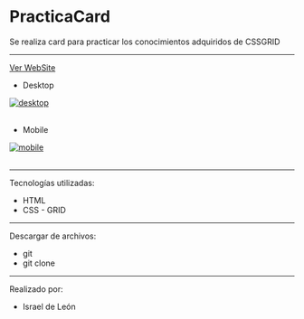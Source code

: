 # PracticaCard
Se realiza card para practicar los conocimientos adquiridos de CSSGRID

---
<a href="https://cardpractica.netlify.app/">Ver WebSite</a>

- Desktop


<a href="https://postimages.org/" target="_blank"><img src="https://i.postimg.cc/DzQK8qXR/desktop.png" alt="desktop"/></a><br/><br/>


- Mobile


<a href="https://postimages.org/" target="_blank"><img src="https://i.postimg.cc/wv6YJ75M/mobile.png" alt="mobile"/></a><br/><br/>


---

Tecnologías utilizadas:

- HTML 
- CSS - GRID

---


Descargar de archivos: 

- git 
- git clone 

---

Realizado por: 

- Israel de León 
